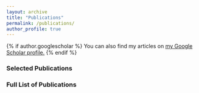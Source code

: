 ```yaml
---
layout: archive
title: "Publications"
permalink: /publications/
author_profile: true
---
```


{% if author.googlescholar %}
  You can also find my articles on <u><a href="{{author.googlescholar}}">my Google Scholar profile</a>.</u>
{% endif %}



<div class="col-md-8">
	<h3> Selected Publications </h3>
			<script src="https://bibbase.org/show?bib=https://dvij.github.io/academic/ref.bib&jsonp=1&theme=simple&filter=best:1&group0=best"></script>			
</div>

<div id="refFullPub">
		<h3> Full List of Publications </h3>
			<script src="https://bibbase.org/show?bib=https://dvij.github.io/academic/ref.bib&jsonp=1&theme=simple"></script>			
</div> 


<!--
function toggleDiv(element){
 if(document.getElementById(element).style.display == 'none')
  document.getElementById(element).style.display = 'block';
 else
       document.getElementById(element).style.display = 'none';
}
-->

